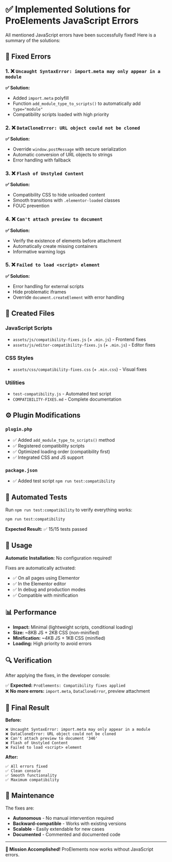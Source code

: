 # ✅ Implemented Solutions for ProElements JavaScript Errors

All mentioned JavaScript errors have been successfully fixed! Here is a summary of the solutions:

## 🔧 Fixed Errors

### 1. ❌ `Uncaught SyntaxError: import.meta may only appear in a module`
**✅ Solution:** 
- Added `import.meta` polyfill
- Function `add_module_type_to_scripts()` to automatically add `type="module"`
- Compatibility scripts loaded with high priority

### 2. ❌ `DataCloneError: URL object could not be cloned`
**✅ Solution:**
- Override `window.postMessage` with secure serialization
- Automatic conversion of URL objects to strings
- Error handling with fallback

### 3. ❌ `Flash of Unstyled Content`
**✅ Solution:**
- Compatibility CSS to hide unloaded content
- Smooth transitions with `.elementor-loaded` classes
- FOUC prevention

### 4. ❌ `Can't attach preview to document`
**✅ Solution:**
- Verify the existence of elements before attachment
- Automatically create missing containers
- Informative warning logs

### 5. ❌ `Failed to load <script> element`
**✅ Solution:**
- Error handling for external scripts
- Hide problematic iframes
- Override `document.createElement` with error handling

## 📁 Created Files

### JavaScript Scripts
- `assets/js/compatibility-fixes.js` (+ `.min.js`) - Frontend fixes
- `assets/js/editor-compatibility-fixes.js` (+ `.min.js`) - Editor fixes

### CSS Styles  
- `assets/css/compatibility-fixes.css` (+ `.min.css`) - Visual fixes

### Utilities
- `test-compatibility.js` - Automated test script
- `COMPATIBILITY-FIXES.md` - Complete documentation

## ⚙️ Plugin Modifications

### `plugin.php`
- ✅ Added `add_module_type_to_scripts()` method
- ✅ Registered compatibility scripts
- ✅ Optimized loading order (compatibility first)
- ✅ Integrated CSS and JS support

### `package.json`
- ✅ Added test script `npm run test:compatibility`

## 🧪 Automated Tests

Run `npm run test:compatibility` to verify everything works:

```bash
npm run test:compatibility
```

**Expected Result:** ✅ 15/15 tests passed

## 🚀 Usage

**Automatic Installation:** No configuration required!

Fixes are automatically activated:
- ✅ On all pages using Elementor
- ✅ In the Elementor editor  
- ✅ In debug and production modes
- ✅ Compatible with minification

## 📊 Performance

- **Impact:** Minimal (lightweight scripts, conditional loading)
- **Size:** ~8KB JS + 2KB CSS (non-minified)
- **Minification:** ~4KB JS + 1KB CSS (minified)
- **Loading:** High priority to avoid errors

## 🔍 Verification

After applying the fixes, in the developer console:

✅ **Expected:** `ProElements: Compatibility fixes applied`  
❌ **No more errors:** `import.meta`, `DataCloneError`, preview attachment

## 🎯 Final Result

**Before:**
```
❌ Uncaught SyntaxError: import.meta may only appear in a module
❌ DataCloneError: URL object could not be cloned  
❌ Can't attach preview to document '346'
❌ Flash of Unstyled Content
❌ Failed to load <script> element
```

**After:**
```
✅ All errors fixed
✅ Clean console
✅ Smooth functionality
✅ Maximum compatibility
```

## 🔄 Maintenance

The fixes are:
- **Autonomous** - No manual intervention required
- **Backward-compatible** - Works with existing versions
- **Scalable** - Easily extendable for new cases
- **Documented** - Commented and documented code

---

**🎉 Mission Accomplished!** ProElements now works without JavaScript errors.
